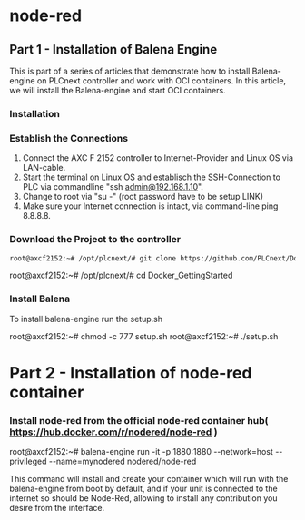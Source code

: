 # node-red 


## Part 1 - Installation of Balena Engine 
This is part of a series of articles that demonstrate how to install Balena-engine on PLCnext controller and work with OCI containers.
In this article, we will install the Balena-engine and start OCI containers.

### Installation 

### Establish the Connections 
1.	Connect the AXC F 2152 controller to Internet-Provider and Linux OS via LAN-cable.
2.	Start the terminal on Linux OS and establisch the SSH-Connection to PLC via commandline "ssh admin@192.168.1.10".
3.	Change to root via "su -" (root password have to be setup LINK)
4.	Make sure your Internet connection is intact, via command-line ping 8.8.8.8.

### Download the Project to the controller 

```bash
root@axcf2152:~# /opt/plcnext/# git clone https://github.com/PLCnext/Docker_GettingStarted.git 
```
root@axcf2152:~# /opt/plcnext/# cd Docker_GettingStarted

### Install Balena 

To install balena-engine run the setup.sh

root@axcf2152:~# chmod -c 777 setup.sh
root@axcf2152:~# ./setup.sh


# Part 2 - Installation of node-red container #

### Install node-red from the official node-red container hub( https://hub.docker.com/r/nodered/node-red ) ###

root@axcf2152:~# balena-engine run -it -p 1880:1880 --network=host --privileged --name=mynodered nodered/node-red

This command will install and create your container which will run with the balena-engine from boot by default, and if your unit is connected to the internet so should be Node-Red, allowing to install any contribution you desire from the interface. 

